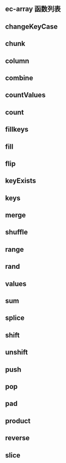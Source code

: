 ec-array 函数列表
-----------------

## changeKeyCase
## chunk
## column
## ​combine
## ​countValues
## count
## ​fillkeys
## ​fill
## ​flip
## ​keyExists
## ​keys
## ​merge
## shuffle
## range
## ​rand
## ​values
## sum
## splice
## ​shift
## unshift
## push
## pop
## pad
## product
## reverse
## slice